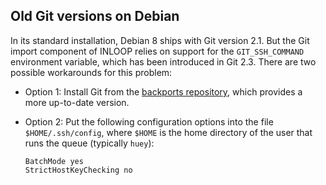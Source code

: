 Old Git versions on Debian
--------------------------

In its standard installation, Debian 8 ships with Git version 2.1. But the Git import component
of INLOOP relies on support for the `GIT_SSH_COMMAND` environment variable, which has been
introduced in Git 2.3. There are two possible workarounds for this problem:

* Option 1: Install Git from the [backports repository](https://backports.debian.org/Instructions/),
  which provides a more up-to-date version.
* Option 2: Put the following configuration options into the file `$HOME/.ssh/config`, where
  `$HOME` is the home directory of the user that runs the queue (typically `huey`):

      BatchMode yes
      StrictHostKeyChecking no
